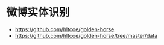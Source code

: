 

# 微博实体识别
  - https://github.com/hltcoe/golden-horse
  - https://github.com/hltcoe/golden-horse/tree/master/data


